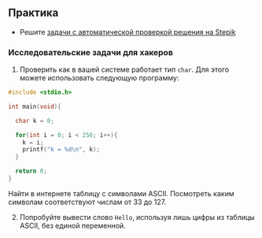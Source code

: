 ## Практика

- Решите [задачи с автоматической проверкой решения на Stepik](https://stepik.org/lesson/64750/step/1)

### Исследовательские задачи для хакеров

1. Проверить как в вашей системе работает тип `char`. Для этого можете использовать следующую программу:

```c
#include <stdio.h>

int main(void){

  char k = 0;

  for(int i = 0; i < 256; i++){
    k = i;
    printf("k = %d\n", k);
  }

  return 0;
}
```

Найти в интернете таблицу с символами ASCII. Посмотреть каким символам соответствуют числам от 33 до 127.

2. Попробуйте вывести слово `Hello`, используя лишь цифры из таблицы ASCII, без единой переменной.
